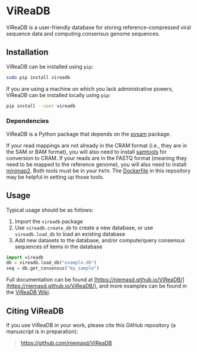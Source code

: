 # ViReaDB
ViReaDB is a user-friendly database for storing reference-compressed viral sequence data and computing consensus genome sequences.

## Installation
ViReaDB can be installed using `pip`:


```bash
sudo pip install vireadb
```

If you are using a machine on which you lack administrative powers, ViReaDB can be installed locally using `pip`:

```bash
pip install --user vireadb
```

### Dependencies
ViReaDB is a Python package that depends on the [pysam](https://github.com/pysam-developers/pysam) package.

If your read mappings are not already in the CRAM format (i.e., they are in the SAM or BAM format), you will also need to install [samtools](https://github.com/samtools/samtools) for conversion to CRAM. If your reads are in the FASTQ format (meaning they need to be mapped to the reference genome), you will also need to install [minimap2](https://github.com/lh3/minimap2). Both tools must be in your `PATH`. The [Dockerfile](Dockerfile) in this repository may be helpful in setting up those tools.

## Usage
Typical usage should be as follows:

1. Import the `vireadb` package
2. Use `vireadb.create_db` to create a new database, or use `vireadb.load_db` to load an existing database
3. Add new datasets to the database, and/or compute/query consensus sequences of items in the database

```python
import vireadb
db = vireadb.load_db("example.db")
seq = db.get_consensus("my_sample")
```

Full documentation can be found at [https://niemasd.github.io/ViReaDB/](https://niemasd.github.io/ViReaDB/), and more examples can be found in the [ViReaDB Wiki](https://github.com/niemasd/ViReaDB/wiki).

## Citing ViReaDB
If you use ViReaDB in your work, please cite this GitHub repository (a manuscript is in preparation):

> https://github.com/niemasd/ViReaDB
